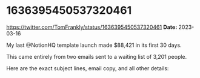 # 1636395450537320461
https://twitter.com/TomFrankly/status/1636395450537320461
**Date:** 2023-03-16

My last @NotionHQ template launch made $88,421 in its first 30 days.

This came entirely from two emails sent to a waiting list of 3,201 people.

Here are the exact subject lines, email copy, and all other details:
